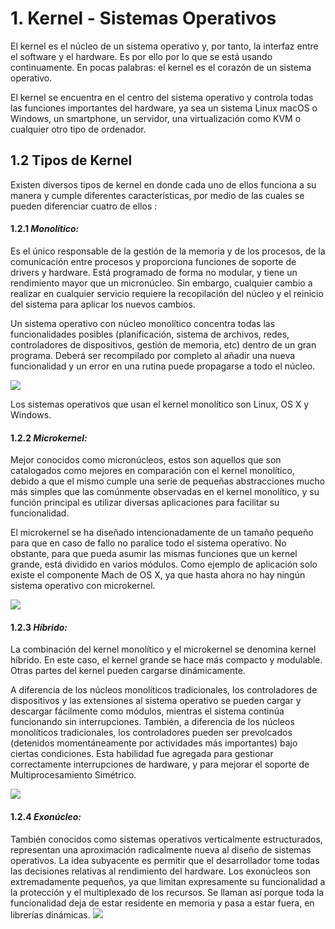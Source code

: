 # 1. Kernel - Sistemas Operativos
El kernel es el núcleo de un sistema operativo y, por tanto, la interfaz entre el software y el hardware. Es por ello por lo que se está usando continuamente. En pocas palabras: el kernel es el corazón de un sistema operativo.

El kernel se encuentra en el centro del sistema operativo y controla todas las funciones importantes del hardware, ya sea un sistema Linux macOS o Windows, un smartphone, un servidor, una virtualización como KVM o cualquier otro tipo de ordenador.
## 1.2 Tipos de Kernel
Existen diversos tipos de kernel en donde cada uno de ellos funciona a su manera y cumple diferentes características, por medio de las cuales se pueden diferenciar cuatro de ellos :
#### 1.2.1 ***Monolítico:*** 
 Es el único responsable de la gestión de la memoria y de los procesos, de la comunicación entre procesos y proporciona funciones de soporte de drivers y hardware. Está programado de forma no modular, y tiene un rendimiento mayor que un micronúcleo. Sin embargo, cualquier cambio a realizar en cualquier servicio requiere la recopilación del núcleo y el reinicio del sistema para aplicar los nuevos cambios.

Un sistema operativo con núcleo monolítico concentra todas las funcionalidades posibles (planificación, sistema de archivos, redes, controladores de dispositivos, gestión de memoria, etc) dentro de un gran programa. Deberá ser recompilado por completo al añadir una nueva funcionalidad y un error en una rutina puede propagarse a todo el núcleo. 

![](https://www.itrelease.com/wp-content/uploads/2018/07/Monolithic-architecture-diagram.jpg)

Los sistemas operativos que usan el kernel monolítico son Linux, OS X y Windows.
#### 1.2.2 ***Microkernel:*** 
Mejor conocidos como micronúcleos, estos son aquellos que son catalogados como mejores en comparación con el kernel monolítico, debido a que el mismo cumple una serie de pequeñas abstracciones mucho más simples que las comúnmente observadas en el kernel monolítico, y su función principal es utilizar diversas aplicaciones para facilitar su funcionalidad. 

El microkernel se ha diseñado intencionadamente de un tamaño pequeño para que en caso de fallo no paralice todo el sistema operativo. No obstante, para que pueda asumir las mismas funciones que un kernel grande, está dividido en varios módulos. Como ejemplo de aplicación solo existe el componente Mach de OS X, ya que hasta ahora no hay ningún sistema operativo con microkernel.

![](https://static.javatpoint.com/operating-system/images/microkernel-in-operating-system.png)
#### 1.2.3 ***Híbrido:*** 
La combinación del kernel monolítico y el microkernel se denomina kernel híbrido. En este caso, el kernel grande se hace más compacto y modulable. Otras partes del kernel pueden cargarse dinámicamente. 

A diferencia de los núcleos monolíticos tradicionales, los controladores de dispositivos y las extensiones al sistema operativo se pueden cargar y descargar fácilmente como módulos, mientras el sistema continúa funcionando sin interrupciones. También, a diferencia de los núcleos monolíticos tradicionales, los controladores pueden ser prevolcados (detenidos momentáneamente por actividades más importantes) bajo ciertas condiciones. Esta habilidad fue agregada para gestionar correctamente interrupciones de hardware, y para mejorar el soporte de Multiprocesamiento Simétrico.

![](https://images.slideplayer.com/35/10413607/slides/slide_32.jpg)
#### 1.2.4 ***Exonúcleo:*** 
También conocidos como sistemas operativos verticalmente estructurados, representan una aproximación radicalmente nueva al diseño de sistemas operativos. La idea subyacente es permitir que el desarrollador tome todas las decisiones relativas al rendimiento del hardware. Los exonúcleos son extremadamente pequeños, ya que limitan expresamente su funcionalidad a la protección y el multiplexado de los recursos. Se llaman así porque toda la funcionalidad deja de estar residente en memoria y pasa a estar fuera, en librerías dinámicas.
![](https://www.researchgate.net/publication/230883246/figure/fig3/AS:300569622269961@1448672790872/Exokernel-Architecture-24.png)



